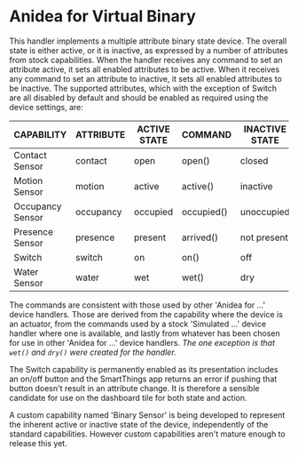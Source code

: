 # Anidea for Virtual Binary
This handler implements a multiple attribute binary state device. The overall state is either active, or it is inactive, as expressed by a number of attributes from stock capabilities. When the handler receives any command to set an attribute active, it sets all enabled attributes to be active. When it receives any command to set an attribute to inactive, it sets all enabled attributes to be inactive. The supported attributes, which with the exception of Switch are all disabled by default and should be enabled as required using the device settings, are:

|CAPABILITY|ATTRIBUTE|ACTIVE STATE|COMMAND|INACTIVE STATE|COMMAND|
|----------|---------|--------------|----------------|--------------|----------------|
|Contact Sensor|contact|open|open()|closed|close()|
|Motion Sensor|motion|active|active()|inactive|inactive()|
|Occupancy Sensor|occupancy|occupied|occupied()|unoccupied|unoccupied()|
|Presence Sensor|presence|present|arrived()|not present|departed()|
|Switch|switch|on|on()|off|off()|
|Water Sensor|water|wet|wet()|dry|dry()|

The commands are consistent with those used by other 'Anidea for ...' device handlers. Those are derived from the capability where the device is an actuator, from the commands used by a stock 'Simulated ...' device handler where one is available, and lastly from whatever has been chosen for use in other 'Anidea for ...' device handlers.
*The one exception is that `wet()` and `dry()` were created for the handler.*

The Switch capability is permanently enabled as its presentation includes an on/off button and the SmartThings app returns an error if pushing that button doesn't result in an attribute change. It is therefore a sensible candidate for use on the dashboard tile for both state and action.

A custom capability named 'Binary Sensor' is being developed to represent the inherent active or inactive state of the device, independently of the standard capabilities. However custom capabilities aren't mature enough to release this yet.
